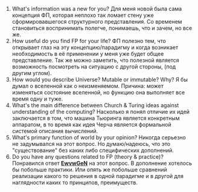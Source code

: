 1. What's information was a new for you?
Для меня новой была сама концепция ФП, которая неплохо так ломает стену уже сформировавшегося структурного представления. Со временем становиться воспринимать полегче, понимаешь, что и зачем, но все же.
2. How useful do you find FP for your life?
ФП полезно тем,  что открывает глаз на эту концепцию/парадигму и когда возникает необходимость в её применении у меня уже будет общее представление.  Так же можно заметить, что полезной является возможность посмотреть на ситуацию с другой стороны, (под другим углом).
3. How would you describe Universe? Mutable or immutable? Why?
Я бы думал о вселенной как о неизменяемом. Причина: может изменяться состояние вселенной, но функцию она выполняет все время одну и туже. 
4. What's the main difference between Church & Turing ideas against understanding of the computing?
Насколько я понял отличие их идей заключается в том, что машина Тьюринга является конкретным аппаратом, в то время как идея Черча является формальной системой описания вычислений.
5. What's primary function of world by your opinion?
Никогда серьезно не задумывался на этот вопрос. Но думаю/надеюсь, что это "существование" без каких либо специфических дополнений.
6. Do you have any questions related to FP (theory & practice)?\
Понравился ответ  **[EwvwGeN](https://github.com/EwvwGeN)** на этот вопрос. В дополнение хотелось бы побольше практики. Или опять же побольше сравнений реализации какого то решения в одной парадигме и в другой для наглядности каких то принципов, преимуществ. 
